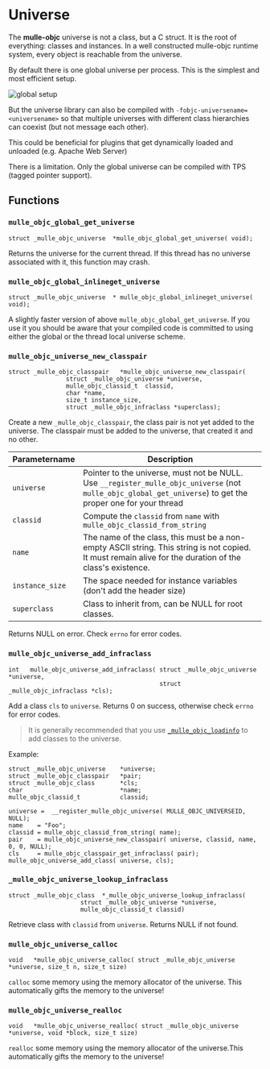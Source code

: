 # Universe

The **mulle-objc** universe is not a class, but a C struct. It is the root of
everything: classes and instances. In a well constructed mulle-objc runtime
system, every object is reachable from the universe.

By default there is one global universe per process. This is the simplest and
most efficient setup.

![global setup](global_universe.png)

But the universe library can also be compiled with `-fobjc-universename=<universename>`
so that multiple universes with different class hierarchies can coexist
(but not message each other).

This could be beneficial for plugins that get dynamically loaded and unloaded
(e.g. Apache Web Server)

There is a limitation. Only the global universe can be compiled with TPS (tagged pointer support).



## Functions


### `mulle_objc_global_get_universe`

```
struct _mulle_objc_universe  *mulle_objc_global_get_universe( void);
```

Returns the universe for the current thread. If this thread has no universe
associated with it, this function may crash.


### `mulle_objc_global_inlineget_universe`

```
struct _mulle_objc_universe  * mulle_objc_global_inlineget_universe( void);
```

A slightly faster version of above `mulle_objc_global_get_universe`. If you use it you
should be aware that your compiled code is committed to using either the global
or the thread local universe scheme.


### `mulle_objc_universe_new_classpair`

```
struct _mulle_objc_classpair   *mulle_objc_universe_new_classpair(
				struct _mulle_objc_universe *universe,
				mulle_objc_classid_t  classid,
				char *name,
				size_t instance_size,
				struct _mulle_objc_infraclass *superclass);
```

Create a new `_mulle_objc_classpair`, the class pair is not yet added to the
universe. The classpair must be added to the universe, that created it and no
other.

Parametername       |  Description
--------------------|----------------------
`universe`          | Pointer to the universe, must not be NULL. Use `__register_mulle_objc_universe` (not `mulle_objc_global_get_universe`) to get the proper one for your thread
`classid`           | Compute the `classid` from `name` with `mulle_objc_classid_from_string`
`name`              | The name of the class, this must be a non-empty ASCII string. This string is not copied. It must remain alive for the duration of the class's existence.
`instance_size`     | The space needed for instance variables (don't add the header size)
`superclass`        | Class to inherit from, can be NULL for root classes.

Returns NULL on error. Check `errno` for error codes.


### `mulle_objc_universe_add_infraclass`

```
int   mulle_objc_universe_add_infraclass( struct _mulle_objc_universe *universe,
                                          struct _mulle_objc_infraclass *cls);
```

Add a class `cls` to `universe`. Returns 0 on success, otherwise check `errno`
for error codes.

> It is generally recommended that you use
> [`_mulle_objc_loadinfo`](API_LOADINFO.md) to add
> classes to the universe.

Example:

```
struct _mulle_objc_universe    *universe;
struct _mulle_objc_classpair   *pair;
struct _mulle_objc_class       *cls;
char                           *name;
mulle_objc_classid_t           classid;

universe =  __register_mulle_objc_universe( MULLE_OBJC_UNIVERSEID, NULL);
name    = "Foo";
classid = mulle_objc_classid_from_string( name);
pair    = mulle_objc_universe_new_classpair( universe, classid, name, 0, 0, NULL);
cls     = mulle_objc_classpair_get_infraclass( pair);
mulle_objc_universe_add_class( universe, cls);
```

### `_mulle_objc_universe_lookup_infraclass`

```
struct _mulle_objc_class  *_mulle_objc_universe_lookup_infraclass(
                    struct _mulle_objc_universe *universe,
                    mulle_objc_classid_t classid)
```

Retrieve class with `classid` from `universe`. Returns NULL if not found.


### `mulle_objc_universe_calloc`

```
void   *mulle_objc_universe_calloc( struct _mulle_objc_universe *universe, size_t n, size_t size)
```

`calloc` some memory using the memory allocator of the universe. This automatically gifts the memory to the universe!

### `mulle_objc_universe_realloc`

```
void   *mulle_objc_universe_realloc( struct _mulle_objc_universe *universe, void *block, size_t size)
```

`realloc` some memory using the memory allocator of the universe.This automatically gifts the memory to the universe!


